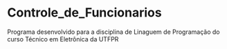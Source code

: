 # Controle_de_Funcionarios
Programa desenvolvido para a disciplina de Linaguem de Programação do curso Técnico em Eletrônica da UTFPR
